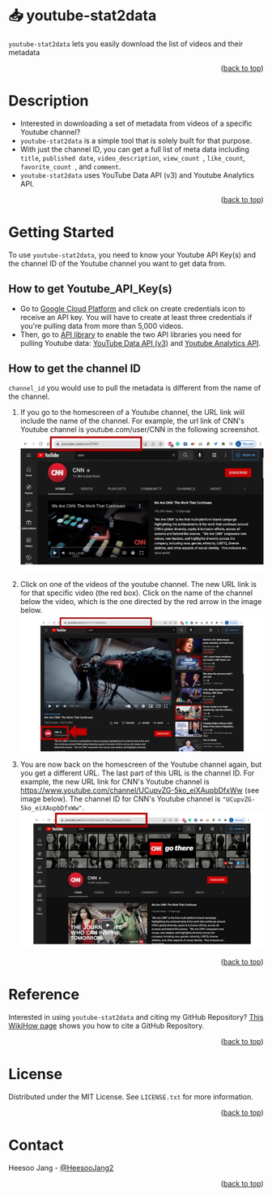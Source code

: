 <!-- ABOUT THE PROJECT -->
# 📥 youtube-stat2data
`youtube-stat2data` lets you easily download the list of videos and their metadata
<p align="right">(<a href="#top">back to top</a>)</p>

# Description
- Interested in downloading a set of metadata from videos of a specific Youtube channel? 
- `youtube-stat2data` is a simple tool that is solely built for that purpose.
- With just the channel ID, you can get a full list of meta data including `title`, `published date`, `video_description`, `view_count `, `like_count`, `favorite_count `, and `comment`.
- `youtube-stat2data` uses YouTube Data API (v3) and Youtube Analytics API. 
<p align="right">(<a href="#top">back to top</a>)</p>


<!-- GETTING STARTED -->
# Getting Started
To use `youtube-stat2data`, you need to know your Youtube API Key(s) and the channel ID of the Youtube channel you want to get data from.

## How to get Youtube_API_Key(s)
- Go to [Google Cloud Platform](https://console.cloud.google.com/apis/credentials?project=omega-booster-261021) and click on create credentials icon to receive an API key. You will have to create at least three credentials if you're pulling data from more than 5,000 videos.
- Then, go to [API library](https://console.cloud.google.com/apis/library?project=omega-booster-261021) to enable the two API libraries you need for pulling Youtube data: [YouTube Data API (v3)](https://console.cloud.google.com/apis/library/youtube.googleapis.com?project=omega-booster-261021) and [Youtube Analytics API](https://console.cloud.google.com/apis/library/youtubeanalytics.googleapis.com?project=omega-booster-261021). 


## How to get the channel ID
`channel_id` you would use to pull the metadata is different from the name of the channel. 

1. If you go to the homescreen of a Youtube channel, the URL link will include the name of the channel.
For example, the url link of CNN's Youtube channel is youtube.com/user/CNN in the following screenshot.
![screenshot1](github-youtube-screenshots/Slide1.jpeg)

2. Click on one of the videos of the youtube channel. The new URL link is for that specific video (the red box). Click on the name of the channel below the video, which is the one directed by the red arrow in the image below.
![screenshot1](github-youtube-screenshots/Slide2.jpeg)

3. You are now back on the homescreen of the Youtube channel again, but you get a different URL. The last part of this URL is the channel ID. For example, the new URL link for CNN's Youtube channel is https://www.youtube.com/channel/UCupvZG-5ko_eiXAupbDfxWw (see image below). The channel ID for CNN's Youtube channel is  `"UCupvZG-5ko_eiXAupbDfxWw"`.
![screenshot1](github-youtube-screenshots/Slide3.jpeg)

<p align="right">(<a href="#top">back to top</a>)</p>


<!-- REFERENCE -->
# Reference

Interested in using `youtube-stat2data` and citing my GitHub Repository? [This WikiHow page](https://www.wikihow.com/Cite-a-GitHub-Repository#:~:text=Include%20the%20title%20of%20the,repository%2C%20enclosed%20in%20square%20brackets.) shows you how to cite a GitHub Repository. 

<p align="right">(<a href="#top">back to top</a>)</p>


<!-- LICENSE -->
# License

Distributed under the MIT License. See `LICENSE.txt` for more information.

<p align="right">(<a href="#top">back to top</a>)</p>


<!-- CONTACT -->
# Contact

Heesoo Jang - [@HeesooJang2](https://twitter.com/HeesooJang2)

<p align="right">(<a href="#top">back to top</a>)</p>
